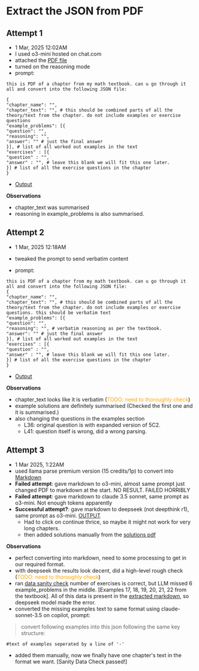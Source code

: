 # Extract the JSON from PDF 

## Attempt 1
- 1 Mar, 2025 12:02AM
- I used o3-mini hosted on chat.com
- attached the [PDF file](../data/raw_pdf_files/math_11_ch6_pnc.pdf)
- turned on the reasoning mode
- prompt:
```
this is PDF of a chapter from my math textbook. can u go through it all and convert into the following JSON file:

{
"chapter_name": "",
"chapter_text": "", # this should be combined parts of all the theory/text from the chapter. do not include examples or exercise questions
"example_problems": [{
"question": "",
"reasoning": "",
"answer": "" # just the final answer
}], # list of all worked out examples in the text
"exercises" : [{
"question" : "",
"answer" : "", # leave this blank we will fit this one later.
}] # list of all the exercise questions in the chapter
}
```
- [Output](../data/extracted_jsons/math_11_ch6_pnc_att1.json)

<b>Observations</b>
- chapter_text was summarised
- reasoning in example_problems is also summarised.

## Attempt 2
- 1 Mar, 2025 12:18AM
- tweaked the prompt to send verbatim content

- prompt:
```
this is PDF of a chapter from my math textbook. can u go through it all and convert into the following JSON file:
{
"chapter_name": "",
"chapter_text": "", # this should be combined parts of all the theory/text from the chapter. do not include examples or exercise questions. this should be verbatim text
"example_problems": [{
"question": "",
"reasoning": "", # verbatim reasoning as per the textbook. 
"answer": "" # just the final answer
}], # list of all worked out examples in the text
"exercises" : [{
"question" : "",
"answer" : "", # leave this blank we will fit this one later.
}] # list of all the exercise questions in the chapter
}
```
- [Output](../data/extracted_jsons/math_11_ch6_pnc_att2.json)

<b>Observations</b>
- chapter_text looks like it is verbatim (<span style="color:orange">TODO: need to thoroughly check</span>)
- example solutions are definitely summarised (Checked the first one and it is summarised.)
- also changing the questions in the examples section
    - L36: original question is with expanded version of 5C2.
    - L41: question itself is wrong, did a wrong parsing.

## Attempt 3
- 1 Mar 2025, 1:22AM
- used llama parse premium version (15 credits/1p) to convert into [Markdown](../data/extracted_jsons/math_11_ch6_pnc_att3_llama.md)
- <b>Failed attempt</b>: gave markdown to o3-mini, almost same prompt just changed PDF to markdown at the start. NO RESULT. FAILED HORRIBLY
- <b>Failed attempt</b>: gave markdown to claude 3.5 sonnet, same prompt as o3-mini. Not enough tokens apparently
- <b>Successful attempt?</b>: gave markdown to deepseek (not deepthink r1), same prompt as o3-mini. [OUTPUT](../data/extracted_jsons/math_11_ch6_pnc_att3.json)
    - Had to click on continue thrice, so maybe it might not work for very long chapters.
    - then added solutions manually from the [solutions pdf](../data/raw_pdf_files/math_11_solns.pdf)

<b>Observations</b>
- perfect converting into markdown, need to some processing to get in our required format.
- with deepseek the results look decent, did a high-level rough check (<span style="color:orange">TODO: need to thoroughly check</span>)
- ran [data sanity check](../sanity_check_ch6_data.py) number of exercises is correct, but LLM missed 6 example_problems in the middle. [Examples 17, 18, 19, 20, 21, 22 from the textbook]. All of this data is present in the [extracted markdown](../data/extracted_jsons/math_11_ch6_pnc_att3_llama.md), so deepseek model made the error.
- converted the missing examples text to same format using claude-sonnet-3.5 on copilot, prompt:

> convert following examples into this json following the same key structure:
```
#text of examples seperated by a line of '-'
```
- added them manually, now we finally have one chapter's text in the format we want. [Sanity Data Check passed!]